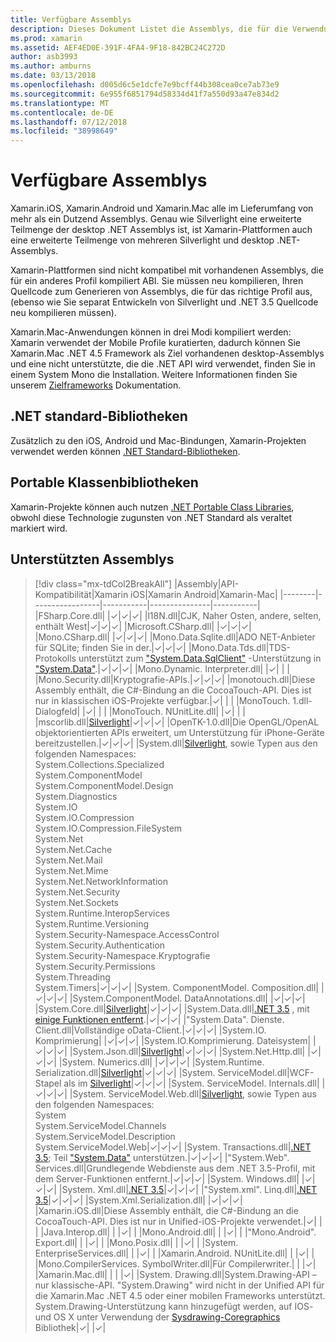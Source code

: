 ```yaml
---
title: Verfügbare Assemblys
description: Dieses Dokument Listet die Assemblys, die für die Verwendung in Xamarin.iOS, Xamarin.Android und Xamarin.Mac verfügbar. Auch verknüpft in der Dokumentation zu .NET Standard-Bibliotheken und Portable Class Libraries.
ms.prod: xamarin
ms.assetid: AEF4ED0E-391F-4FA4-9F18-842BC24C272D
author: asb3993
ms.author: amburns
ms.date: 03/13/2018
ms.openlocfilehash: d005d6c5e1dcfe7e9bcff44b308cea0ce7ab73e9
ms.sourcegitcommit: 6e955f6851794d58334d41f7a550d93a47e834d2
ms.translationtype: MT
ms.contentlocale: de-DE
ms.lasthandoff: 07/12/2018
ms.locfileid: "38998649"
---
```

# <a name="available-assemblies"></a>Verfügbare Assemblys

Xamarin.iOS, Xamarin.Android und Xamarin.Mac alle im Lieferumfang von mehr als ein Dutzend Assemblys. Genau wie Silverlight eine erweiterte Teilmenge der desktop .NET Assemblys ist, ist Xamarin-Plattformen auch eine erweiterte Teilmenge von mehreren Silverlight und desktop .NET-Assemblys.

Xamarin-Plattformen sind nicht kompatibel mit vorhandenen Assemblys, die für ein anderes Profil kompiliert ABI. Sie müssen neu kompilieren, Ihren Quellcode zum Generieren von Assemblys, die für das richtige Profil aus, (ebenso wie Sie separat Entwickeln von Silverlight und .NET 3.5 Quellcode neu kompilieren müssen).

Xamarin.Mac-Anwendungen können in drei Modi kompiliert werden: Xamarin verwendet der Mobile Profile kuratierten, dadurch können Sie Xamarin.Mac .NET 4.5 Framework als Ziel vorhandenen desktop-Assemblys und eine nicht unterstützte, die die .NET API wird verwendet, finden Sie in einem System Mono die Installation. Weitere Informationen finden Sie unserem [Zielframeworks](~/mac/platform/target-framework.md) Dokumentation.


## <a name="net-standard-libraries"></a>.NET standard-Bibliotheken

Zusätzlich zu den iOS, Android und Mac-Bindungen, Xamarin-Projekten verwendet werden können [.NET Standard-Bibliotheken](~/cross-platform/app-fundamentals/net-standard.md).

## <a name="portable-class-libraries"></a>Portable Klassenbibliotheken
 
Xamarin-Projekte können auch nutzen [.NET Portable Class Libraries](~/cross-platform/app-fundamentals/pcl.md), obwohl diese Technologie zugunsten von .NET Standard als veraltet markiert wird.

## <a name="supported-assemblies"></a>Unterstützten Assemblys

> [!div class="mx-tdCol2BreakAll"]
> |Assembly|API-Kompatibilität|Xamarin iOS|Xamarin Android|Xamarin-Mac|
> |--------|-----------------|-----------|---------------|-----------|
> |FSharp.Core.dll| |✓|✓|✓|
> |l18N.dll|CJK, Naher Osten, andere, selten, enthält West|✓|✓|✓|
> |Microsoft.CSharp.dll| |✓|✓|✓|
> |Mono.CSharp.dll| |✓|✓|✓|
> |Mono.Data.Sqlite.dll|ADO NET-Anbieter für SQLite; finden Sie in der.|✓|✓|✓|
> |Mono.Data.Tds.dll|TDS-Protokolls unterstützt zum ["System.Data.SqlClient"](xref:System.Data.SqlClient) -Unterstützung in ["System.Data"](xref:System.Data).|✓|✓|✓|
> |Mono.Dynamic. &#8203;Interpreter.dll| |✓| | |
> |Mono.Security.dll|Kryptografie-APIs.|✓|✓|✓|
> |monotouch.dll|Diese Assembly enthält, die C#-Bindung an die CocoaTouch-API. Dies ist nur in klassischen iOS-Projekte verfügbar.|✓| | |
> |MonoTouch. &#8203;1.dll-Dialogfeld| |✓| | |
> |MonoTouch. &#8203;NUnitLite.dll| |✓| | |
> |mscorlib.dll|[Silverlight](https://msdn.microsoft.com/library/cc838194(VS.95).aspx)|✓|✓|✓|
> |OpenTK-1.0.dll|Die OpenGL/OpenAL objektorientierten APIs erweitert, um Unterstützung für iPhone-Geräte bereitzustellen.|✓|✓|✓|
> |System.dll|[Silverlight](https://msdn.microsoft.com/library/cc838194(VS.95).aspx), sowie Typen aus den folgenden Namespaces:<br />System.Collections.Specialized<br />System. &#8203;ComponentModel<br />System.ComponentModel.Design<br />System.Diagnostics<br />System.IO<br />System.IO.Compression<br />System.IO.Compression.FileSystem<br />System.Net<br />System.Net.Cache<br />System.Net.Mail<br />System.Net.Mime<br />System.Net. &#8203;NetworkInformation<br />System.Net.Security<br />System.Net.Sockets<br />System.Runtime. &#8203;InteropServices<br />System.Runtime.Versioning<br />System.Security-Namespace. &#8203;AccessControl<br />System.Security.Authentication<br />System.Security-Namespace. &#8203;Kryptografie<br />System.Security.Permissions<br />System.Threading<br />System.Timers|✓|✓|✓|
> |System. &#8203;ComponentModel. &#8203;Composition.dll| |✓|✓|✓|
> |System. &#8203;ComponentModel. &#8203;DataAnnotations.dll| |✓|✓|✓|
> |System.Core.dll|[Silverlight](https://msdn.microsoft.com/library/cc838194(VS.95).aspx)|✓|✓|✓|
> |System.Data.dll|[.NET 3.5](http://msdn.microsoft.com/library/ms229335.aspx) , mit [einige Funktionen entfernt](~/ios/data-cloud/system.data.md).|✓|✓|✓|
> |"System.Data". &#8203;Dienste. &#8203;Client.dll|Vollständige oData-Client.|✓|✓|✓|
> |System.IO. &#8203;Komprimierung| |✓|✓|✓|
> |System.IO. &#8203;Komprimierung. &#8203;Dateisystem| |✓|✓|✓|
> |System.Json.dll|[Silverlight](http://msdn.microsoft.com/library/cc838194(VS.95).aspx)|✓|✓|✓|
> |System.Net.&#8203;Http.dll| |✓|✓|✓|
> |System. &#8203;Numerics.dll| |✓|✓|✓|
> |System.Runtime. &#8203;Serialization.dll|[Silverlight](http://msdn.microsoft.com/library/cc838194(VS.95).aspx)|✓|✓|✓|
> |System. &#8203;ServiceModel.dll|WCF-Stapel als im [Silverlight](http://msdn.microsoft.com/library/cc838194(VS.95).aspx)|✓|✓|✓|
> |System. &#8203;ServiceModel. &#8203;Internals.dll| |✓|✓|✓|
> |System. &#8203;ServiceModel. &#8203;Web.dll|[Silverlight](http://msdn.microsoft.com/library/cc838194(VS.95).aspx), sowie Typen aus den folgenden Namespaces: <br />System<br />System.ServiceModel.Channels<br />System.ServiceModel.Description<br />System.ServiceModel.Web|✓|✓|✓|
> |System. &#8203;Transactions.dll|[.NET 3.5](http://msdn.microsoft.com/library/ms229335.aspx); Teil ["System.Data"](~/ios/data-cloud/system.data.md) unterstützen.|✓|✓|✓|
> |"System.Web". &#8203;Services.dll|Grundlegende Webdienste aus dem .NET 3.5-Profil, mit dem Server-Funktionen entfernt.|✓|✓|✓|
> |System. &#8203;Windows.dll| |✓|✓|✓|
> |System. &#8203;Xml.dll|[.NET 3.5](http://msdn.microsoft.com/library/ms229335.aspx)|✓|✓|✓|
> |"System.xml". &#8203;Linq.dll|[.NET 3.5](http://msdn.microsoft.com/library/ms229335.aspx)|✓|✓|✓|
> |System.Xml.Serialization.dll| |✓|✓|✓|
> |Xamarin.iOS.dll|Diese Assembly enthält, die C#-Bindung an die CocoaTouch-API. Dies ist nur in Unified-iOS-Projekte verwendet.|✓| | |
> |Java.Interop.dll| | |✓| |
> |Mono.Android.dll| | |✓| |
> |"Mono.Android". &#8203;Export.dll| | |✓| |
> |Mono.Posix.dll| | |✓| |
> |System. &#8203;EnterpriseServices.dll| | |✓| |
> |Xamarin.Android. &#8203;NUnitLite.dll| | |✓| |
> |Mono.CompilerServices. &#8203;SymbolWriter.dll|Für Compilerwriter.| | |✓|
> |Xamarin.Mac.dll| | | |✓|
> |System. &#8203;Drawing.dll|System.Drawing-API – nur klassische-API. "System.Drawing" wird nicht in der Unified API für die Xamarin.Mac .NET 4.5 oder einer mobilen Frameworks unterstützt. System.Drawing-Unterstützung kann hinzugefügt werden, auf IOS- und OS X unter Verwendung der [Sysdrawing-Coregraphics](https://github.com/mono/sysdrawing-coregraphics) Bibliothek|✓| |✓|
